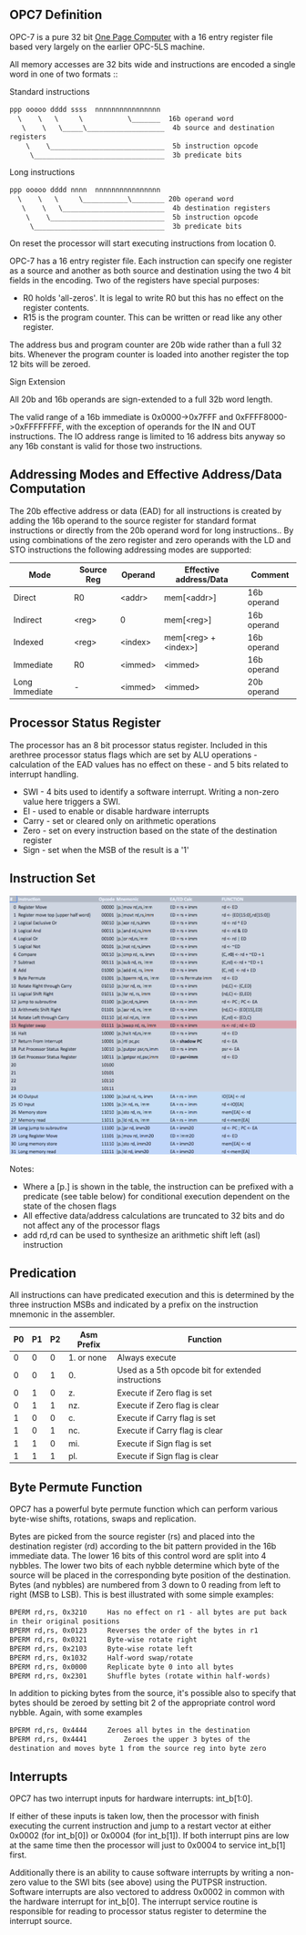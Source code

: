 OPC7 Definition
-----------------

OPC-7 is a pure 32 bit [One Page Computer](.) with a 16 entry register file based very largely on the earlier
OPC-5LS machine.

All memory accesses are 32 bits wide and instructions are encoded a single word in one of two formats ::

Standard instructions

    ppp ooooo dddd ssss  nnnnnnnnnnnnnnnn
      \    \   \     \           \_______  16b operand word
       \    \   \_____\___________________  4b source and destination registers
        \    \____________________________  5b instruction opcode
         \________________________________  3b predicate bits                         

Long instructions

    ppp ooooo dddd nnnn  nnnnnnnnnnnnnnnn
      \    \   \     \___________\________ 20b operand word
       \    \   \_________________________  4b destination registers
        \    \____________________________  5b instruction opcode
         \________________________________  3b predicate bits                         

On reset the processor will start executing instructions from location 0.

OPC-7 has a 16 entry register file. Each instruction can specify one register as a source and another as both source
and destination using the two 4 bit fields in the encoding. Two of the registers have special purposes:

  * R0 holds 'all-zeros'. It is legal to write R0 but this has no effect on the register contents.
  * R15 is the program counter. This can be written or read like any other register.

The address bus and program counter are 20b wide rather than a full 32 bits. Whenever the program counter is
loaded into another register the top 12 bits will be zeroed.

Sign Extension

All 20b and 16b operands are sign-extended to a full 32b word length.

The valid range of a 16b immediate is 0x0000->0x7FFF and 0xFFFF8000->0xFFFFFFFF, with the exception of operands for the IN and OUT
instructions. The IO address range is limited to 16 address bits anyway so any 16b constant is valid for those two instructions.

Addressing Modes and Effective Address/Data Computation
-------------------------------------------------------

The 20b effective address or data (EAD) for all instructions is created by adding the 16b operand to the source register for standard
format instructions or directly from the 20b operand word for long instructions.. By using combinations of the zero register and zero
operands with the LD and STO instructions the following addressing modes are supported:

  |  Mode          | Source Reg | Operand   |  Effective address/Data  | Comment                 |
  |--------------- |------------|-----------|--------------------------|-------------------------|
  | Direct         | R0         | \<addr\>  | mem[\<addr\>]            | 16b operand             |
  | Indirect       | \<reg\>    | 0         | mem[\<reg\>]             | 16b operand             |
  | Indexed        | \<reg\>    | \<index\> | mem[\<reg\> + \<index\>] | 16b operand             |
  | Immediate      | R0         | \<immed\> | \<immed\>                | 16b operand             |
  | Long Immediate | -          | \<immed\> | \<immed\>                | 20b operand             |

Processor Status Register
-------------------------

The processor has an 8 bit processor status register. Included in this arethree processor status flags which 
are set by ALU operations - calculation of the EAD values has no effect on these - and 5 bits related to interrupt
handling. 

  * SWI   - 4 bits used to identify a software interrupt. Writing a non-zero value here triggers a SWI.
  * EI    - used to enable or disable hardware interrupts
  * Carry - set or cleared only on arithmetic operations
  * Zero  - set on every instruction based on the state of the destination register
  * Sign  - set when the MSB of the result is a '1'

Instruction Set
---------------

![OPC7 Instruction Set](./opc7_instruction_set.png)

Notes:

  * Where a [p.] is shown in the table, the instruction can be prefixed with a predicate (see table below) for conditional execution dependent on the state of the chosen flags
  * All effective data/address calculations are truncated to 32 bits and do not affect any of the processor flags
  * add rd,rd can be used to synthesize an arithmetic shift left (asl) instruction

Predication
-----------

All instructions can have predicated execution and this is determined by the three instruction MSBs and indicated by
a prefix on the instruction mnemonic in the assembler.

  | P0 | P1 | P2 | Asm Prefix | Function                                           |
  |----|----|----|------------|----------------------------------------------------|
  |  0 |  0 |  0 | 1. or none | Always execute                                     |
  |  0 |  0 |  1 | 0.         | Used as a 5th opcode bit for extended instructions |
  |  0 |  1 |  0 | z.         | Execute if Zero flag is set                        |
  |  0 |  1 |  1 | nz.        | Execute if Zero flag is clear                      |
  |  1 |  0 |  0 | c.         | Execute if Carry flag is set                       |
  |  1 |  0 |  1 | nc.        | Execute if Carry flag is clear                     |
  |  1 |  1 |  0 | mi.        | Execute if Sign flag is set                        |
  |  1 |  1 |  1 | pl.        | Execute if Sign flag is clear                      |
  
Byte Permute Function
---------------------
							
OPC7 has a powerful byte permute function which can perform various byte-wise shifts, rotations, swaps and replication.		
							
Bytes are picked from the source register (rs) and placed into the destination register (rd) according to the bit pattern
provided in the 16b immediate data. The lower 16 bits of this control word are split into 4 nybbles. The lower two bits
of each nybble determine which byte of the source will be placed in the corresponding byte position of the destination.
Bytes (and nybbles) are numbered from 3 down to 0 reading from left to right (MSB to LSB). This is best illustrated
with some simple examples:
							
    BPERM rd,rs, 0x3210		Has no effect on r1 - all bytes are put back in their original positions
    BPERM rd,rs, 0x0123 	Reverses the order of the bytes in r1					
    BPERM rd,rs, 0x0321		Byte-wise rotate right					
    BPERM rd,rs, 0x2103		Byte-wise rotate left					
    BPERM rd,rs, 0x1032		Half-word swap/rotate					
    BPERM rd,rs, 0x0000		Replicate byte 0 into all bytes					
    BPERM rd,rs, 0x2301 	Shuffle bytes (rotate within half-words)					
							
In addition to picking bytes from the source, it's possible also to specify that bytes should be zeroed by setting bit 2
of the appropriate control word nybble. Again, with some examples

    BPERM rd,rs, 0x4444		Zeroes all bytes in the destination 
    BPERM rd,rs, 0x4441 		Zeroes the upper 3 bytes of the destination and moves byte 1 from the source reg into byte zero
							  
Interrupts
----------
  
OPC7 has two interrupt inputs for hardware interrupts: int\_b[1:0].
  
If either of these inputs is taken low, then the processor with finish executing the current instruction and jump to a restart vector at either 0x0002 (for int\_b[0]) or 0x0004 (for int\_b[1]). If both interrupt pins are low at the same time then the processor will just to 0x0004 to service int\_b[1] first.
  
Additionally there is an ability to cause software interrupts by writing a non-zero value to the SWI bits (see above) using the PUTPSR instruction. Software interrupts are also vectored to address 0x0002 in common with the hardware interrupt for int\_b[0]. The interrupt service routine is responsible for reading to processor status register to determine the interrupt source.
